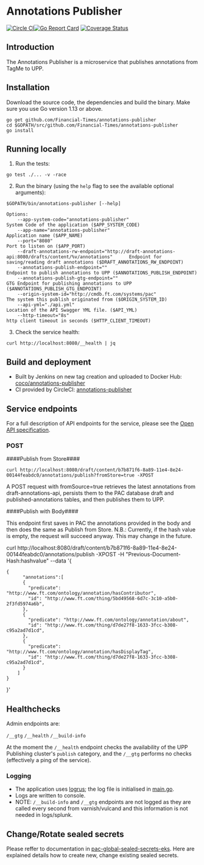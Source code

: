 # Annotations Publisher
[![Circle CI](https://circleci.com/gh/Financial-Times/annotations-publisher/tree/master.png?style=shield)](https://circleci.com/gh/Financial-Times/annotations-publisher/tree/master)[![Go Report Card](https://goreportcard.com/badge/github.com/Financial-Times/annotations-publisher)](https://goreportcard.com/report/github.com/Financial-Times/annotations-publisher) [![Coverage Status](https://coveralls.io/repos/github/Financial-Times/annotations-publisher/badge.svg)](https://coveralls.io/github/Financial-Times/annotations-publisher)

## Introduction

The Annotations Publisher is a microservice that publishes annotations from TagMe to UPP.

## Installation

Download the source code, the dependencies and build the binary.
Make sure you use Go version 1.13 or above.


```shell
go get github.com/Financial-Times/annotations-publisher
cd $GOPATH/src/github.com/Financial-Times/annotations-publisher
go install
```

## Running locally

1. Run the tests:

```
go test ./... -v -race
```

2. Run the binary (using the `help` flag to see the available optional arguments):

```
$GOPATH/bin/annotations-publisher [--help]

Options:
	--app-system-code="annotations-publisher"                                                              System Code of the application ($APP_SYSTEM_CODE)
	--app-name="annotations-publisher"                                                                     Application name ($APP_NAME)
	--port="8080"                                                                                          Port to listen on ($APP_PORT)
	--draft-annotations-rw-endpoint="http://draft-annotations-api:8080/drafts/content/%v/annotations"      Endpoint for saving/reading draft annotations ($DRAFT_ANNOTATIONS_RW_ENDPOINT)
	--annotations-publish-endpoint=""                                                                      Endpoint to publish annotations to UPP ($ANNOTATIONS_PUBLISH_ENDPOINT)
	--annotations-publish-gtg-endpoint=""                                                                  GTG Endpoint for publishing annotations to UPP ($ANNOTATIONS_PUBLISH_GTG_ENDPOINT)
	--origin-system-id="http://cmdb.ft.com/systems/pac"                                                    The system this publish originated from ($ORIGIN_SYSTEM_ID)
	--api-yml="./api.yml"                                                                                  Location of the API Swagger YML file. ($API_YML)
	--http-timeout="8s"                                                                                    http client timeout in seconds ($HTTP_CLIENT_TIMEOUT)
```

3. Check the service health:

```
curl http://localhost:8080/__health | jq
```

## Build and deployment

* Built by Jenkins on new tag creation and uploaded to Docker Hub: [coco/annotations-publisher](https://hub.docker.com/r/coco/annotations-publisher/)
* CI provided by CircleCI: [annotations-publisher](https://circleci.com/gh/Financial-Times/annotations-publisher)

## Service endpoints

For a full description of API endpoints for the service, please see the [Open API specification](./api/api.yml).

### POST
####Publish from Store####

```
curl http://localhost:8080/draft/content/b7b871f6-8a89-11e4-8e24-00144feabdc0/annotations/publish?fromStore=true -XPOST
```

А POST request with fromSource=true retrieves the latest annotations from draft-annotations-api, persists them to the PAC database draft and published-annotations tables, and then publishes them to UPP.

####Publish with Body####

This endpoint first saves in PAC the annotations provided in the body and then does the same as Publish from Store.
N.B.: Currently, if the hash value is empty, the request will succeed anyway. This may change in the future.

curl http://localhost:8080/draft/content/b7b871f6-8a89-11e4-8e24-00144feabdc0/annotations/publish -XPOST -H "Previous-Document-Hash:hashvalue" --data
'{
```
{
      "annotations":[
      {
        "predicate": "http://www.ft.com/ontology/annotation/hasContributor",
        "id": "http://www.ft.com/thing/5bd49568-6d7c-3c10-a5b0-2f3fd5974a6b",
      },
      {
        "predicate": "http://www.ft.com/ontology/annotation/about",
        "id": "http://www.ft.com/thing/d7de27f8-1633-3fcc-b308-c95a2ad7d1cd",
      },
      {
        "predicate": "http://www.ft.com/ontology/annotation/hasDisplayTag",
        "id": "http://www.ft.com/thing/d7de27f8-1633-3fcc-b308-c95a2ad7d1cd",
      }
    ]
}
```
}'

## Healthchecks

Admin endpoints are:

`/__gtg`
`/__health`
`/__build-info`

At the moment the `/__health` endpoint checks the availability of the UPP Publishing cluster's `publish` category, and the `/__gtg` performs no checks (effectively a ping of the service).

### Logging

* The application uses [logrus](https://github.com/sirupsen/logrus); the log file is initialised in [main.go](main.go).
* Logs are written to console.
* NOTE: `/__build-info` and `/__gtg` endpoints are not logged as they are called every second from varnish/vulcand and this information is not needed in logs/splunk.

## Change/Rotate sealed secrets

Please reffer to documentation in [pac-global-sealed-secrets-eks](https://github.com/Financial-Times/pac-global-sealed-secrets-eks/blob/master/README.md). Here are explained details how to create new, change existing sealed secrets.